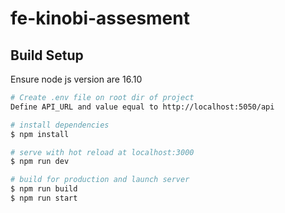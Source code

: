 # fe-kinobi-assesment

## Build Setup

Ensure node js version are 16.10

```bash
# Create .env file on root dir of project 
Define API_URL and value equal to http://localhost:5050/api 

# install dependencies
$ npm install

# serve with hot reload at localhost:3000
$ npm run dev

# build for production and launch server
$ npm run build
$ npm run start

```

